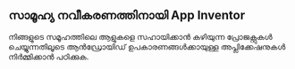 
## സാമൂഹ്യ നവീകരണത്തിനായി App Inventor

നിങ്ങളുടെ സമൂഹത്തിലെ ആളുകളെ സഹായിക്കാൻ കഴിയുന്ന പ്രോജക്റ്റുകൾ ചെയ്യുന്നതിലൂടെ ആൻഡ്രോയിഡ് ഉപകാരണങ്ങൾക്കായുള്ള അപ്ലിക്കേഷനുകൾ നിർമ്മിക്കാൻ പഠിക്കുക.